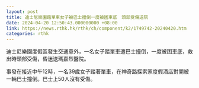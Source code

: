 ```yaml
---
layout: post
title: 迪士尼樂園踏單車女子被巴士撞倒一度被困車底　頭部受傷送院
date: 2024-04-20 12:50:43.000000000 +08:00
link: https://news.rthk.hk/rthk/ch/component/k2/1749742-20240420.htm
categories: rthk
---
```


迪士尼樂園度假區發生交通意外，一名女子踏單車遭巴士撞倒，一度被困車底，救出時頭部受傷，昏迷送瑪嘉烈醫院。

事發在接近中午12時，一名39歲女子踏著單車，在神奇路探索家度假酒店對開被一輛巴士撞倒。巴士上50人沒有受傷。

